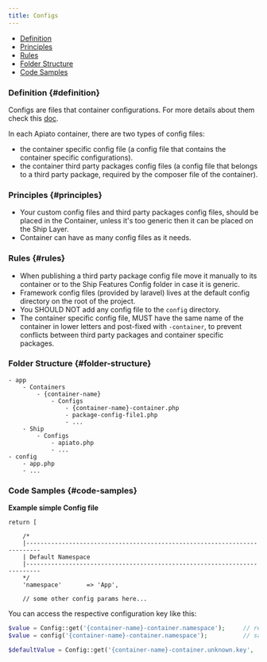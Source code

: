 ```yaml
---
title: Configs
---
```


* [Definition](#definition)
* [Principles](#principles)
* [Rules](#rules)
* [Folder Structure](#folder-structure)
* [Code Samples](#code-samples)

### Definition {#definition}

Configs are files that container configurations. For more details about them check this [doc](https://laravel.com/docs/master/configuration).

In each Apiato container, there are two types of config files:
- the container specific config file (a config file that contains the container specific configurations).
- the container third party packages config files (a config file that belongs to a third party package, required by the composer file of the container).

### Principles {#principles}

- Your custom config files and third party packages config files, should be placed in the Container, unless it's too generic then it can be placed on the Ship Layer.
- Container can have as many config files as it needs.

### Rules {#rules}

- When publishing a third party package config file move it manually to its container or to the Ship Features Config folder in case it is generic.
- Framework config files (provided by laravel) lives at the default config directory on the root of the project.
- You SHOULD NOT add any config file to the `config` directory.
- The container specific config file, MUST have the same name of the container in lower letters and post-fixed with `-container`, to prevent conflicts between third party packages and container specific packages.

### Folder Structure {#folder-structure}

```
- app
    - Containers
        - {container-name}
            - Configs
                - {container-name}-container.php
                - package-config-file1.php
                - ...
    - Ship
        - Configs
            - apiato.php
            - ...
- config
    - app.php
    - ...
```

### Code Samples {#code-samples}

**Example simple Config file**

```php// app/Containers/{ContainerName}/Configs/{container-name}-container.php
return [

    /*
    |--------------------------------------------------------------------------
    | Default Namespace
    |--------------------------------------------------------------------------
    */
    'namespace'       => 'App',

    // some other config params here...
```
You can access the respective configuration key like this:
```php
$value = Config::get('{container-name}-container.namespace');     // returns 'App'
$value = config('{container-name}-container.namespace');          // same, but using a function

$defaultValue = Config::get('{container-name}-container.unknown.key', 'defaultvalue');   // returns 'defaultvalue' as this key is not set!
```
